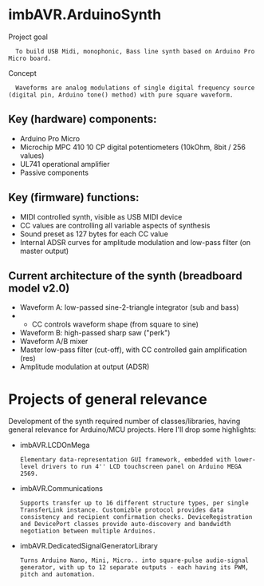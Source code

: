 # imbAVR.ArduinoSynth

Project goal

      To build USB Midi, monophonic, Bass line synth based on Arduino Pro Micro board. 

Concept

      Waveforms are analog modulations of single digital frequency source (digital pin, Arduino tone() method) with pure square waveform.

## Key (hardware) components:
- Arduino Pro Micro
- Microchip MPC 410 10 CP digital potentiometers (10kOhm, 8bit / 256 values)
- UL741 operational amplifier
- Passive components

## Key (firmware) functions:
- MIDI controlled synth, visible as USB MIDI device
- CC values are controlling all variable aspects of synthesis
- Sound preset as 127 bytes for each CC value
- Internal ADSR curves for amplitude modulation and low-pass filter (on master output)

## Current architecture of the synth (breadboard model v2.0)
- Waveform A: low-passed sine-2-triangle integrator (sub and bass)
- - CC controls waveform shape (from square to sine)
- Waveform B: high-passed sharp saw ("perk")
- Waveform A/B mixer
- Master low-pass filter (cut-off), with CC controlled gain amplification (res)
- Amplitude modulation at output (ADSR)



# Projects of general relevance
Development of the synth required number of classes/libraries, having general relevance for Arduino/MCU projects. Here I'll drop some highlights:

- imbAVR.LCDOnMega 
      
      Elementary data-representation GUI framework, embedded with lower-level drivers to run 4'' LCD touchscreen panel on Arduino MEGA 2569.
      
- imbAVR.Communications

      Supports transfer up to 16 different structure types, per single TransferLink instance. Customizble protocol provides data consistency and recipient confirmation checks. DeviceRegistration and DevicePort classes provide auto-discovery and bandwidth negotiation between multiple Arduinos.
      
      
- imbAVR.DedicatedSignalGeneratorLibrary

      Turns Arduino Nano, Mini, Micro.. into square-pulse audio-signal generator, with up to 12 separate outputs - each having its PWM, pitch and automation. 
